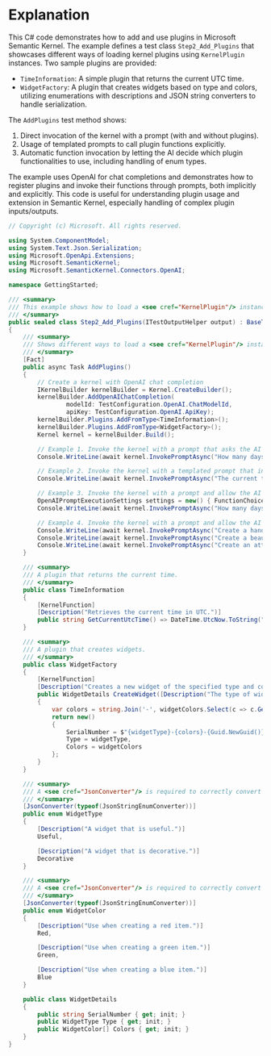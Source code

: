 # Explanation
This C# code demonstrates how to add and use plugins in Microsoft Semantic Kernel. The example defines a test class `Step2_Add_Plugins` that showcases different ways of loading kernel plugins using `KernelPlugin` instances. Two sample plugins are provided:
- `TimeInformation`: A simple plugin that returns the current UTC time.
- `WidgetFactory`: A plugin that creates widgets based on type and colors, utilizing enumerations with descriptions and JSON string converters to handle serialization.

The `AddPlugins` test method shows:
1. Direct invocation of the kernel with a prompt (with and without plugins).
2. Usage of templated prompts to call plugin functions explicitly.
3. Automatic function invocation by letting the AI decide which plugin functionalities to use, including handling of enum types.

The example uses OpenAI for chat completions and demonstrates how to register plugins and invoke their functions through prompts, both implicitly and explicitly. This code is useful for understanding plugin usage and extension in Semantic Kernel, especially handling of complex plugin inputs/outputs.

```csharp
// Copyright (c) Microsoft. All rights reserved.

using System.ComponentModel;
using System.Text.Json.Serialization;
using Microsoft.OpenApi.Extensions;
using Microsoft.SemanticKernel;
using Microsoft.SemanticKernel.Connectors.OpenAI;

namespace GettingStarted;

/// <summary>
/// This example shows how to load a <see cref="KernelPlugin"/> instances.
/// </summary>
public sealed class Step2_Add_Plugins(ITestOutputHelper output) : BaseTest(output)
{
    /// <summary>
    /// Shows different ways to load a <see cref="KernelPlugin"/> instances.
    /// </summary>
    [Fact]
    public async Task AddPlugins()
    {
        // Create a kernel with OpenAI chat completion
        IKernelBuilder kernelBuilder = Kernel.CreateBuilder();
        kernelBuilder.AddOpenAIChatCompletion(
                modelId: TestConfiguration.OpenAI.ChatModelId,
                apiKey: TestConfiguration.OpenAI.ApiKey);
        kernelBuilder.Plugins.AddFromType<TimeInformation>();
        kernelBuilder.Plugins.AddFromType<WidgetFactory>();
        Kernel kernel = kernelBuilder.Build();

        // Example 1. Invoke the kernel with a prompt that asks the AI for information it cannot provide and may hallucinate
        Console.WriteLine(await kernel.InvokePromptAsync("How many days until Christmas?"));

        // Example 2. Invoke the kernel with a templated prompt that invokes a plugin and display the result
        Console.WriteLine(await kernel.InvokePromptAsync("The current time is {{TimeInformation.GetCurrentUtcTime}}. How many days until Christmas?"));

        // Example 3. Invoke the kernel with a prompt and allow the AI to automatically invoke functions
        OpenAIPromptExecutionSettings settings = new() { FunctionChoiceBehavior = FunctionChoiceBehavior.Auto() };
        Console.WriteLine(await kernel.InvokePromptAsync("How many days until Christmas? Explain your thinking.", new(settings)));

        // Example 4. Invoke the kernel with a prompt and allow the AI to automatically invoke functions that use enumerations
        Console.WriteLine(await kernel.InvokePromptAsync("Create a handy lime colored widget for me.", new(settings)));
        Console.WriteLine(await kernel.InvokePromptAsync("Create a beautiful scarlet colored widget for me.", new(settings)));
        Console.WriteLine(await kernel.InvokePromptAsync("Create an attractive maroon and navy colored widget for me.", new(settings)));
    }

    /// <summary>
    /// A plugin that returns the current time.
    /// </summary>
    public class TimeInformation
    {
        [KernelFunction]
        [Description("Retrieves the current time in UTC.")]
        public string GetCurrentUtcTime() => DateTime.UtcNow.ToString("R");
    }

    /// <summary>
    /// A plugin that creates widgets.
    /// </summary>
    public class WidgetFactory
    {
        [KernelFunction]
        [Description("Creates a new widget of the specified type and colors")]
        public WidgetDetails CreateWidget([Description("The type of widget to be created")] WidgetType widgetType, [Description("The colors of the widget to be created")] WidgetColor[] widgetColors)
        {
            var colors = string.Join('-', widgetColors.Select(c => c.GetDisplayName()).ToArray());
            return new()
            {
                SerialNumber = $"{widgetType}-{colors}-{Guid.NewGuid()}",
                Type = widgetType,
                Colors = widgetColors
            };
        }
    }

    /// <summary>
    /// A <see cref="JsonConverter"/> is required to correctly convert enum values.
    /// </summary>
    [JsonConverter(typeof(JsonStringEnumConverter))]
    public enum WidgetType
    {
        [Description("A widget that is useful.")]
        Useful,

        [Description("A widget that is decorative.")]
        Decorative
    }

    /// <summary>
    /// A <see cref="JsonConverter"/> is required to correctly convert enum values.
    /// </summary>
    [JsonConverter(typeof(JsonStringEnumConverter))]
    public enum WidgetColor
    {
        [Description("Use when creating a red item.")]
        Red,

        [Description("Use when creating a green item.")]
        Green,

        [Description("Use when creating a blue item.")]
        Blue
    }

    public class WidgetDetails
    {
        public string SerialNumber { get; init; }
        public WidgetType Type { get; init; }
        public WidgetColor[] Colors { get; init; }
    }
}
```